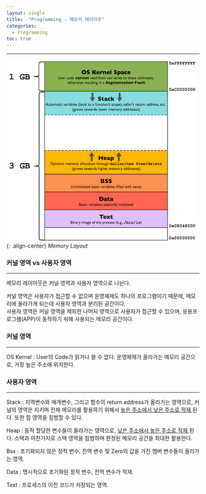 ```yaml
---
layout: single
title:  "Programming - 메모리 레이아웃"
categories:
  - Programming
toc: true
---
```


---

![](/assets/images/cs_memory.png){: .align-center}
*Memory Layout*

### 커널 영역 vs 사용자 영역
---

메모리 레이아웃은 커널 영역과 사용자 영역으로 나뉜다.

커널 영역은 사용자가 접근할 수 없으며 운영체제도 하나의 프로그램이기 때문에, 메모리에 올라가게 되는데 사용자 영역과 분리된 공간이다.  
사용자 영역은 커널 영역을 제외한 나머지 영역으로 사용자가 접근할 수 있으며, 응용프로그램(APP)이 동작하기 위해 사용되는 메모리 공간이다.

### 커널 영역
---

 OS Kernel : User의 Code가 읽거나 쓸 수 없다. 운영체제가 올라가는 메모리 공간으로, 가장 높은 주소에 위치한다.

### 사용자 영역
---

Stack : 지역변수와 매개변수, 그리고 함수의 return address가 올라가는 영역으로, 커널의 영역은 지키며 전체 메모리를 활용하기 위해서 <u> 높은 주소에서 낮은 주소로 적재 </u>된다. 또한 힙 영역을 침범할 수 있다.

Heap : 동적 할당한 변수들이 올라가는 영역으로, <u> 낮은 주소에서 높은 주소로 적재 </u>된다. 스택과 마찬가지로 스택 영역을 침범하며 한정된 메모리 공간을 최대한 활용한다.

Bss : 초기화되지 않은 정적 변수, 전역 변수 및 Zero의 값을 가진 멤버 변수들이 올라가는 영역.

Data : 명시적으로 초기화된 정적 변수, 전역 변수가 적재.

Text : 프로세스의 이진 코드가 저장되는 영역.